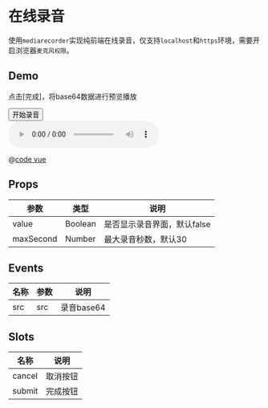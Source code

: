 # 在线录音

使用`mediarecorder`实现纯前端在线录音，仅支持`localhost`和`https`环境，需要开启浏览器`麦克风权限`。


## Demo

点击[完成]，将base64数据进行预览播放

<ClientOnly>
  <button class="btn" @click="startRecoreder" :disabled="showRecorder">开始录音</button>
  <div class="recorder-container">
    <recorder v-model="showRecorder" v-if="showRecorder" @src="getRecord"></recorder>
    <audio :src="src" controls v-if="src"></audio>
  </div>
</ClientOnly>

<script>
  export default {
    data () {
      return {
        src: '',
        showRecorder: false,
        maxSecond: 30,
      }
    },
    methods: {
      /**
       * 开始录音
       */
      startRecoreder () {
        this.showRecorder = true
        this.src = null
      },
      /**
       * 获取录音数据
       * @param {string} src 录音base64
       */
      getRecord (src) {
        this.src = src
      },
    }
  }
</script>

<style>
.recorder-container {
  width: 100%;
  height: 54px;
}
</style>

@[code vue](@src/components/recorder/demo.vue)

## Props

|参数|类型|说明|
|---|---|---|
|value|Boolean|是否显示录音界面，默认false|
|maxSecond|Number|最大录音秒数，默认30|

## Events

|名称|参数|说明|
|---|---|---|
|src|src|录音base64|

## Slots

|名称|说明|
|---|---|
|cancel|取消按钮|
|submit|完成按钮|
